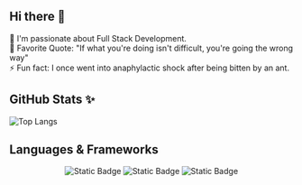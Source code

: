## Hi there 👋
🔭 I'm passionate about Full Stack Development.  
🌱 Favorite Quote: "If what you're doing isn't difficult, you're going the wrong way"  
⚡ Fun fact: I once went into anaphylactic shock after being bitten by an ant.  

<!--
<p align="center">
  <img src="https://media.giphy.com/media/MiZHDIEMFaNzHRRGth/giphy.gif" width="200" style="display: block; margin: auto;"/>
</p>
-->

<!--
**y-nguye/y-nguye** is a ✨ _special_ ✨ repository because its `README.md` (this file) appears on your GitHub profile.

Here are some ideas to get you started:

- 🔭 I’m currently working on ...
- 🌱 I’m currently learning ...
- 👯 I’m looking to collaborate on ...
- 🤔 I’m looking for help with ...
- 💬 Ask me about ...
- 📫 How to reach me: ...
- 😄 Pronouns: ...
- ⚡ Fun fact: ...
-->

## GitHub Stats ✨
![Top Langs](https://github-readme-stats.vercel.app/api/top-langs/?username=y-nguye&layout=compact)

## Languages & Frameworks
<p align="center">
  <img alt="Static Badge" src="https://img.shields.io/badge/javascript-f7db3c?style=for-the-badge&logo=javascript&logoColor=black">
  <img alt="Static Badge" src="https://img.shields.io/badge/php-6c6db2?style=for-the-badge&logo=php&logoColor=white">
  <img alt="Static Badge" src="https://img.shields.io/badge/Laravel-ff2d20?style=for-the-badge&logo=laravel&logoColor=white">
</p>
